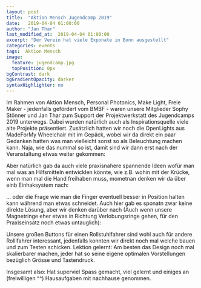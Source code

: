 ```yaml
---
layout: post
title:  "Aktion Mensch Jugendcamp 2019"
date:   2019-04-04 01:00:00
author: "Jan Thar"
last_modified_at:  2019-04-04 01:00:00
excerpt: "Der Verein hat viele Exponate in Bonn ausgestellt"
categories: events
tags:  Aktion Mensch
image:
  feature: jugendcamp.jpg
  topPosition: 0px
bgContrast: dark
bgGradientOpacity: darker
syntaxHighlighter: no
---
```

Im Rahmen von Aktion Mensch, Personal Photonics, Make Light, Freie Maker - jedenfalls gefördert vom BMBF - waren unsere Mitglieder Sophy Stönner und Jan Thar zum Support der Projektwerkstatt des Jugendcamps 2019 unterwegs. Dabei wurden natürlich auch als Inspirationsquelle viele alte Projekte präsentiert. Zusätzlich hatten wir noch die OpenLights aus MadeForMy Wheelchair mit im Gepäck, wobei wir da direkt ein paar Gedanken hatten was man vielleicht sonst so als Beleuchtung machen kann. Naja, wie das nummal so ist, damit sind wir dann erst nach der Veranstaltung etwas weiter gekommen:
<div class="img img--fullContainer img--14xLeading" style="background-image: url({{ site.baseurl_posts_img }}AMJC_0.jpg);"></div>

Aber natürlich gab da auch viele praxisnahere spannende Ideen wofür man mal was an Hilfsmitteln entwicklen könnte, wie z.B. wohin mit der Krücke, wenn man mal die Hand freihaben muss, mometnan denken wir da über einb Einhaksystem nach:

<div class="img img--fullContainer img--14xLeading" style="background-image: url({{ site.baseurl_posts_img }}AMJC_1.jpg);"></div>

... oder die Frage wie man die Finger eventuell besser in Position halten kann während man etwas schneidet. Auch hier gab es sponatn zwar keine direkte Lösung, aber wir denken darüber nach (Auch wenn unsere Magnetringe eher etwas in Richtung Verlobungsringe gehen, für den Praxiseinsatz noch etwas untauglich):

<div class="img img--fullContainer img--14xLeading" style="background-image: url({{ site.baseurl_posts_img }}AMJC_2.jpg);"></div>
<div class="img img--fullContainer img--14xLeading" style="background-image: url({{ site.baseurl_posts_img }}AMJC_3.jpg);"></div>

Unsere großen Buttons für einen Rollstuhlfahrer sind wohl auch für andere Rollifahrer interessant, jedenfalls konnten wir direkt noch mal welche bauen und zum Testen schicken. Lektion gelernt: Am besten das Design noch mal skalierbarer machen, jeder hat so seine eigene optimalen Vorstellungen bezüglich Grösse und Tastendruck.

Insgesamt also: Hat superviel Spass gemacht, viel gelernt und einiges an (freiwilligen ^^) Hausaufgaben mit nachhause genommen.




